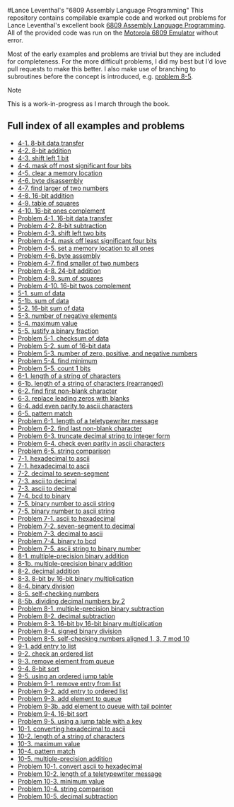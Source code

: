 #Lance Leventhal's "6809 Assembly Language Programming"
This repository contains compilable example code and worked out
problems for Lance Leventhal's excellent book [6809 Assembly Language Programming](https://colorcomputerarchive.com/repo/Documents/Books/6809%20Assembly%20Language%20Programming%20(Lance%20Leventhal).pdf).
All of the provided code was run on the [Motorola 6809 Emulator](https://6809.uk/) without error.

Most of the early examples and problems are trivial but they are
included for completeness. For the more difficult problems, I did
my best but I'd love pull requests to make this better. I also make
use of branching to subroutines before the concept is introduced,
e.g. [problem 8-5](chap08/problems/problem-8-5.asm?plain=1).

> [!NOTE]
> This is a work-in-progress as I march through the book.

## Full index of all examples and problems
* [4-1. 8-bit data transfer](./chap04/4-1.asm?plaintext=1)
* [4-2. 8-bit addition](./chap04/4-2.asm?plaintext=1)
* [4-3. shift left 1 bit](./chap04/4-3.asm?plaintext=1)
* [4-4. mask off most significant four bits](./chap04/4-4.asm?plaintext=1)
* [4-5. clear a memory location](./chap04/4-5.asm?plaintext=1)
* [4-6. byte disassembly](./chap04/4-6.asm?plaintext=1)
* [4-7. find larger of two numbers](./chap04/4-7.asm?plaintext=1)
* [4-8. 16-bit addition ](./chap04/4-8.asm?plaintext=1)
* [4-9. table of squares](./chap04/4-9.asm?plaintext=1)
* [4-10. 16-bit ones complement](./chap04/4-10.asm?plaintext=1)
* [Problem 4-1. 16-bit data transfer](./chap04/problems/problem-4-1.asm?plaintext=1)
* [Problem 4-2. 8-bit subtraction](./chap04/problems/problem-4-2.asm?plaintext=1)
* [Problem 4-3. shift left two bits](./chap04/problems/problem-4-3.asm?plaintext=1)
* [Problem 4-4. mask off least significant four bits](./chap04/problems/problem-4-4.asm?plaintext=1)
* [Problem 4-5. set a memory location to all ones](./chap04/problems/problem-4-5.asm?plaintext=1)
* [Problem 4-6. byte assembly](./chap04/problems/problem-4-6.asm?plaintext=1)
* [Problem 4-7. find smaller of two numbers](./chap04/problems/problem-4-7.asm?plaintext=1)
* [Problem 4-8. 24-bit addition](./chap04/problems/problem-4-8.asm?plaintext=1)
* [Problem 4-9. sum of squares](./chap04/problems/problem-4-9.asm?plaintext=1)
* [Problem 4-10. 16-bit twos complement](./chap04/problems/problem-4-10.asm?plaintext=1)
* [5-1. sum of data](./chap05/5-1.asm?plaintext=1)
* [5-1b. sum of data](./chap05/5-1b.asm?plaintext=1)
* [5-2. 16-bit sum of data](./chap05/5-2.asm?plaintext=1)
* [5-3. number of negative elements](./chap05/5-3.asm?plaintext=1)
* [5-4. maximum value](./chap05/5-4.asm?plaintext=1)
* [5-5. justify a binary fraction](./chap05/5-5.asm?plaintext=1)
* [Problem 5-1. checksum of data](./chap05/problems/problem-5-1.asm?plaintext=1)
* [Problem 5-2. sum of 16-bit data](./chap05/problems/problem-5-2.asm?plaintext=1)
* [Problem 5-3. number of zero, positive, and negative numbers](./chap05/problems/problem-5-3.asm?plaintext=1)
* [Problem 5-4. find minimum](./chap05/problems/problem-5-4.asm?plaintext=1)
* [Problem 5-5. count 1 bits](./chap05/problems/problem-5-5.asm?plaintext=1)
* [6-1. length of a string of characters](./chap06/6-1.asm?plaintext=1)
* [6-1b. length of a string of characters (rearranged)](./chap06/6-1b.asm?plaintext=1)
* [6-2. find first non-blank character](./chap06/6-2.asm?plaintext=1)
* [6-3. replace leading zeros with blanks](./chap06/6-3.asm?plaintext=1)
* [6-4. add even parity to ascii characters](./chap06/6-4.asm?plaintext=1)
* [6-5. pattern match](./chap06/6-5.asm?plaintext=1)
* [Problem 6-1. length of a teletypewriter message](./chap06/problems/problem-6-1.asm?plaintext=1)
* [Problem 6-2. find last non-blank character](./chap06/problems/problem-6-2.asm?plaintext=1)
* [Problem 6-3. truncate decimal string to integer form](./chap06/problems/problem-6-3.asm?plaintext=1)
* [Problem 6-4. check even parity in ascii characters](./chap06/problems/problem-6-4.asm?plaintext=1)
* [Problem 6-5. string comparison](./chap06/problems/problem-6-5.asm?plaintext=1)
* [7-1. hexadecimal to ascii](./chap07/7-1.asm?plaintext=1)
* [7-1. hexadecimal to ascii](./chap07/7-1b.asm?plaintext=1)
* [7-2. decimal to seven-segment](./chap07/7-2.asm?plaintext=1)
* [7-3. ascii to decimal](./chap07/7-3.asm?plaintext=1)
* [7-3. ascii to decimal](./chap07/7-3b.asm?plaintext=1)
* [7-4. bcd to binary](./chap07/7-4.asm?plaintext=1)
* [7-5. binary number to ascii string](./chap07/7-5-opt.asm?plaintext=1)
* [7-5. binary number to ascii string](./chap07/7-5.asm?plaintext=1)
* [Problem 7-1. ascii to hexadecimal](./chap07/problems/problem-7-1.asm?plaintext=1)
* [Problem 7-2. seven-segment to decimal](./chap07/problems/problem-7-2.asm?plaintext=1)
* [Problem 7-3. decimal to ascii](./chap07/problems/problem-7-3.asm?plaintext=1)
* [Problem 7-4. binary to bcd](./chap07/problems/problem-7-4.asm?plaintext=1)
* [Problem 7-5. ascii string to binary number](./chap07/problems/problem-7-5.asm?plaintext=1)
* [8-1. multiple-precision binary addition](./chap08/8-1.asm?plaintext=1)
* [8-1b. multiple-precision binary addition](./chap08/8-1b.asm?plaintext=1)
* [8-2. decimal addition](./chap08/8-2.asm?plaintext=1)
* [8-3. 8-bit by 16-bit binary multiplication](./chap08/8-3.asm?plaintext=1)
* [8-4. binary division](./chap08/8-4.asm?plaintext=1)
* [8-5. self-checking numbers](./chap08/8-5.asm?plaintext=1)
* [8-5b. dividing decimal numbers by 2](./chap08/8-5b.asm?plaintext=1)
* [Problem 8-1. multiple-precision binary subtraction](./chap08/problems/problem-8-1.asm?plaintext=1)
* [Problem 8-2. decimal subtraction](./chap08/problems/problem-8-2.asm?plaintext=1)
* [Problem 8-3. 16-bit by 16-bit binary multiplication](./chap08/problems/problem-8-3.asm?plaintext=1)
* [Problem 8-4. signed binary division](./chap08/problems/problem-8-4.asm?plaintext=1)
* [Problem 8-5. self-checking numbers aligned 1, 3, 7 mod 10](./chap08/problems/problem-8-5.asm?plaintext=1)
* [9-1. add entry to list](./chap09/9-1.asm?plaintext=1)
* [9-2. check an ordered list](./chap09/9-2.asm?plaintext=1)
* [9-3. remove element from queue](./chap09/9-3.asm?plaintext=1)
* [9-4. 8-bit sort](./chap09/9-4.asm?plaintext=1)
* [9-5. using an ordered jump table](./chap09/9-5.asm?plaintext=1)
* [Problem 9-1. remove entry from list](./chap09/problems/problem-9-1.asm?plaintext=1)
* [Problem 9-2. add entry to ordered list](./chap09/problems/problem-9-2.asm?plaintext=1)
* [Problem 9-3. add element to queue](./chap09/problems/problem-9-3.asm?plaintext=1)
* [Problem 9-3b. add element to queue with tail pointer](./chap09/problems/problem-9-3b.asm?plaintext=1)
* [Problem 9-4. 16-bit sort](./chap09/problems/problem-9-4.asm?plaintext=1)
* [Problem 9-5. using a jump table with a key](./chap09/problems/problem-9-5.asm?plaintext=1)
* [10-1. converting hexadecimal to ascii](./chap10/10-1.asm?plaintext=1)
* [10-2. length of a string of characters](./chap10/10-2.asm?plaintext=1)
* [10-3. maximum value](./chap10/10-3.asm?plaintext=1)
* [10-4. pattern match](./chap10/10-4.asm?plaintext=1)
* [10-5. multiple-precision addition](./chap10/10-5.asm?plaintext=1)
* [Problem 10-1. convert ascii to hexadecimal](./chap10/problems/problem-10-1.asm?plaintext=1)
* [Problem 10-2. length of a teletypewriter message](./chap10/problems/problem-10-2.asm?plaintext=1)
* [Problem 10-3. minimum value](./chap10/problems/problem-10-3.asm?plaintext=1)
* [Problem 10-4. string comparison](./chap10/problems/problem-10-4.asm?plaintext=1)
* [Problem 10-5. decimal subtraction](./chap10/problems/problem-10-5.asm?plaintext=1)
